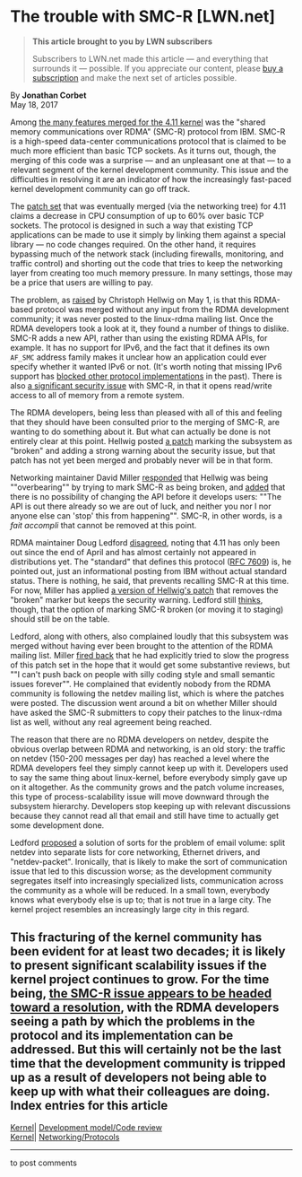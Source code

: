 # The trouble with SMC-R [LWN.net]

> **This article brought to you by LWN subscribers**
> 
> Subscribers to LWN.net made this article — and everything that surrounds it — possible. If you appreciate our content, please [buy a subscription](/Promo/nst-nag3/subscribe) and make the next set of articles possible. 

By **Jonathan Corbet**  
May 18, 2017 

Among [the many features merged for the 4.11 kernel](/Articles/715161/) was the "shared memory communications over RDMA" (SMC-R) protocol from IBM. SMC-R is a high-speed data-center communications protocol that is claimed to be much more efficient than basic TCP sockets. As it turns out, though, the merging of this code was a surprise — and an unpleasant one at that — to a relevant segment of the kernel development community. This issue and the difficulties in resolving it are an indicator of how the increasingly fast-paced kernel development community can go off track. 

The [patch set](/Articles/711071/) that was eventually merged (via the networking tree) for 4.11 claims a decrease in CPU consumption of up to 60% over basic TCP sockets. The protocol is designed in such a way that existing TCP applications can be made to use it simply by linking them against a special library — no code changes required. On the other hand, it requires bypassing much of the network stack (including firewalls, monitoring, and traffic control) and shorting out the code that tries to keep the networking layer from creating too much memory pressure. In many settings, those may be a price that users are willing to pay. 

The problem, as [raised](/Articles/723074/) by Christoph Hellwig on May 1, is that this RDMA-based protocol was merged without any input from the RDMA development community; it was never posted to the linux-rdma mailing list. Once the RDMA developers took a look at it, they found a number of things to dislike. SMC-R adds a new API, rather than using the existing RDMA APIs, for example. It has no support for IPv6, and the fact that it defines its own `AF_SMC` address family makes it unclear how an application could ever specify whether it wanted IPv6 or not. (It's worth noting that missing IPv6 support has [blocked other protocol implementations](/Articles/422649/) in the past). There is also [a significant security issue](/Articles/723075/) with SMC-R, in that it opens read/write access to all of memory from a remote system. 

The RDMA developers, being less than pleased with all of this and feeling that they should have been consulted prior to the merging of SMC-R, are wanting to do something about it. But what can actually be done is not entirely clear at this point. Hellwig posted [a patch](/Articles/723077/) marking the subsystem as "broken" and adding a strong warning about the security issue, but that patch has not yet been merged and probably never will be in that form. 

Networking maintainer David Miller [responded](/Articles/723078/) that Hellwig was being ""overbearing"" by trying to mark SMC-R as being broken, and [added](/Articles/723079/) that there is no possibility of changing the API before it develops users: ""The API is out there already so we are out of luck, and neither you nor I nor anyone else can 'stop' this from happening"". SMC-R, in other words, is a _fait accompli_ that cannot be removed at this point. 

RDMA maintainer Doug Ledford [disagreed](/Articles/723081/), noting that 4.11 has only been out since the end of April and has almost certainly not appeared in distributions yet. The "standard" that defines this protocol ([RFC 7609](https://datatracker.ietf.org/doc/rfc7609/?include_text=1)) is, he pointed out, just an informational posting from IBM without actual standard status. There is nothing, he said, that prevents recalling SMC-R at this time. For now, Miller has applied [a version of Hellwig's patch](https://git.kernel.org/linus/19a0f7e37c0761a0a1cbf550705a6063c9675223) that removes the "broken" marker but keeps the security warning. Ledford still [thinks](/Articles/723085/), though, that the option of marking SMC-R broken (or moving it to staging) should still be on the table. 

Ledford, along with others, also complained loudly that this subsystem was merged without having ever been brought to the attention of the RDMA mailing list. Miller [fired back](/Articles/723089/) that he had explicitly tried to slow the progress of this patch set in the hope that it would get some substantive reviews, but ""I can't push back on people with silly coding style and small semantic issues forever"". He complained that evidently nobody from the RDMA community is following the netdev mailing list, which is where the patches were posted. The discussion went around a bit on whether Miller should have asked the SMC-R submitters to copy their patches to the linux-rdma list as well, without any real agreement being reached. 

The reason that there are no RDMA developers on netdev, despite the obvious overlap between RDMA and networking, is an old story: the traffic on netdev (150-200 messages per day) has reached a level where the RDMA developers feel they simply cannot keep up with it. Developers used to say the same thing about linux-kernel, before everybody simply gave up on it altogether. As the community grows and the patch volume increases, this type of process-scalability issue will move downward through the subsystem hierarchy. Developers stop keeping up with relevant discussions because they cannot read all that email and still have time to actually get some development done. 

Ledford [proposed](/Articles/723122/) a solution of sorts for the problem of email volume: split netdev into separate lists for core networking, Ethernet drivers, and "netdev-packet". Ironically, that is likely to make the sort of communication issue that led to this discussion worse; as the development community segregates itself into increasingly specialized lists, communication across the community as a whole will be reduced. In a small town, everybody knows what everybody else is up to; that is not true in a large city. The kernel project resembles an increasingly large city in this regard. 

This fracturing of the kernel community has been evident for at least two decades; it is likely to present significant scalability issues if the kernel project continues to grow. For the time being, [the SMC-R issue appears to be headed toward a resolution](/Articles/723123/), with the RDMA developers seeing a path by which the problems in the protocol and its implementation can be addressed. But this will certainly not be the last time that the development community is tripped up as a result of developers not being able to keep up with what their colleagues are doing.  
Index entries for this article  
---  
[Kernel](/Kernel/Index)| [Development model/Code review](/Kernel/Index#Development_model-Code_review)  
[Kernel](/Kernel/Index)| [Networking/Protocols](/Kernel/Index#Networking-Protocols)  
  


* * *

to post comments 
